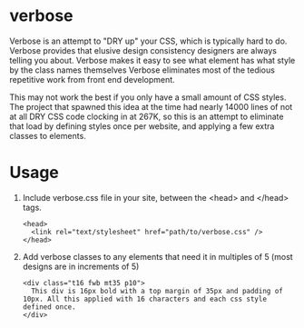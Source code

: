 verbose
=======
Verbose is an attempt to "DRY up" your CSS, which is typically hard to do.
Verbose provides that elusive design consistency designers are always telling you about.
Verbose makes it easy to see what element has what style by the class names themselves
Verbose eliminates most of the tedious repetitive work from front end development.

This may not work the best if you only have a small amount of CSS styles. The project that spawned this idea at the time had nearly 14000 lines of not at all DRY CSS code clocking in at 267K, so this is an attempt to eliminate that load by defining styles once per website, and applying a few extra classes to elements.

# Usage
1. Include verbose.css file in your site, between the &lt;head&gt; and &lt;/head&gt; tags.
    ```
    <head>
      <link rel="text/stylesheet" href="path/to/verbose.css" />
    </head>
    ```
2. Add verbose classes to any elements that need it in multiples of 5 (most designs are in increments of 5)
    ```    
    <div class="t16 fwb mt35 p10">
      This div is 16px bold with a top margin of 35px and padding of 10px. All this applied with 16 characters and each css style defined once.
    </div>
    ```